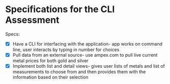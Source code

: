 # Specifications for the CLI Assessment

Specs:
- [x] Have a CLI for interfacing with the application- app works on command line,
user interacts by typing in number for choices
- [x] Pull data from an external source- use ampex.com to pull live current metal
prices for both gold and silver
- [x] Implement both list and detail views- gives user lists of metals and list of
measurements to choose from and then provides them with the information based on
their selection
